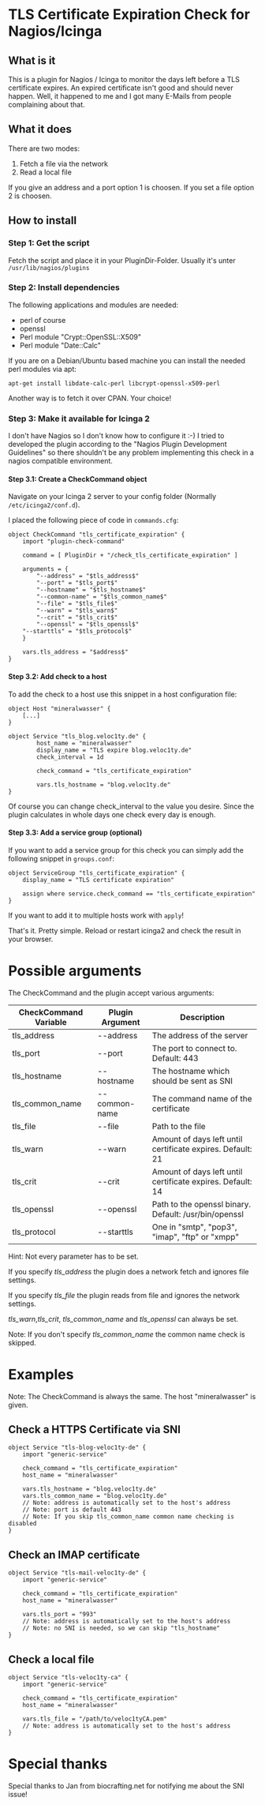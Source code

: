 # TLS Certificate Expiration Check for Nagios/Icinga

## What is it

This is a plugin for Nagios / Icinga to monitor the days left before a TLS certificate expires.
An expired certificate isn't good and should never happen. Well, it happened to me and I got many E-Mails from people complaining about that.

## What it does

There are two modes:

1) Fetch a file via the network
2) Read a local file

If you give an address and a port option 1 is choosen.
If you set a file option 2 is choosen.

## How to install
### Step 1: Get the script

Fetch the script and place it in your PluginDir-Folder. Usually it's unter `/usr/lib/nagios/plugins`

### Step 2: Install dependencies

The following applications and modules are needed:

- perl of course
- openssl
- Perl module "Crypt::OpenSSL::X509"
- Perl module "Date::Calc"

If you are on a Debian/Ubuntu based machine you can install the needed perl modules via apt:

```apt-get install libdate-calc-perl libcrypt-openssl-x509-perl```

Another way is to fetch it over CPAN. Your choice!

### Step 3: Make it available for Icinga 2

I don't have Nagios so I don't know how to configure it :-) I tried to developed the plugin according to the "Nagios Plugin Development Guidelines" so there shouldn't be any problem implementing this check in a nagios compatible environment.

#### Step 3.1: Create a CheckCommand object

Navigate on your Icinga 2 server to your config folder (Normally `/etc/icinga2/conf.d`).

I placed the following piece of code in `commands.cfg`:

```
object CheckCommand "tls_certificate_expiration" {
    import "plugin-check-command"

    command = [ PluginDir + "/check_tls_certificate_expiration" ]

    arguments = {
        "--address" = "$tls_address$"
        "--port" = "$tls_port$"
        "--hostname" = "$tls_hostname$"
        "--common-name" = "$tls_common_name$"
        "--file" = "$tls_file$"
        "--warn" = "$tls_warn$"
        "--crit" = "$tls_crit$"
        "--openssl" = "$tls_openssl$"
	"--starttls" = "$tls_protocol$"
    }

    vars.tls_address = "$address$"
}

```

#### Step 3.2: Add check to a host

To add the check to a host use this snippet in a host configuration file:

```
object Host "mineralwasser" {
    [...]
}

object Service "tls_blog.veloc1ty.de" {
        host_name = "mineralwasser"
        display_name = "TLS expire blog.veloc1ty.de"
        check_interval = 1d

        check_command = "tls_certificate_expiration"

        vars.tls_hostname = "blog.veloc1ty.de"
}

```

Of course you can change check_interval to the value you desire. Since the plugin calculates in whole days one check every day is enough.

#### Step 3.3: Add a service group (optional)

If you want to add a service group for this check you can simply add the following snippet in `groups.conf`:

```
object ServiceGroup "tls_certificate_expiration" {
    display_name = "TLS certificate expiration"

    assign where service.check_command == "tls_certificate_expiration"
}
```

If you want to add it to multiple hosts work with `apply`!

That's it. Pretty simple. Reload or restart icinga2 and check the result in your browser.

# Possible arguments

The CheckCommand and the plugin accept various arguments:

CheckCommand Variable | Plugin Argument | Description
----------------------|-----------------|-------------
tls_address | --address | The address of the server
tls_port | --port | The port to connect to. Default: 443
tls_hostname | --hostname | The hostname which should be sent as SNI
tls_common_name | --common-name | The command name of the certificate
tls_file | --file | Path to the file
tls_warn | --warn | Amount of days left until certificate expires. Default: 21
tls_crit | --crit | Amount of days left until certificate expires. Default: 14
tls_openssl | --openssl | Path to the openssl binary. Default: /usr/bin/openssl
tls_protocol | --starttls | One in "smtp", "pop3", "imap", "ftp" or "xmpp"

Hint: Not every parameter has to be set.

If you specify *tls_address* the plugin does a network fetch and ignores file settings.

If you specify *tls_file* the plugin reads from file and ignores the network settings.

*tls_warn*,*tls_crit*, *tls_common_name* and *tls_openssl* can always be set.

Note: If you don't specify *tls_common_name* the common name check is skipped.

# Examples

Note: The CheckCommand is always the same.
The host "mineralwasser" is given.

## Check a HTTPS Certificate via SNI

```
object Service "tls-blog-veloc1ty-de" {
    import "generic-service"

    check_command = "tls_certificate_expiration"
    host_name = "mineralwasser"

    vars.tls_hostname = "blog.veloc1ty.de"
    vars.tls_common_name = "blog.veloc1ty.de"
    // Note: address is automatically set to the host's address
    // Note: port is default 443
    // Note: If you skip tls_common_name common name checking is disabled
}
```

## Check an IMAP certificate

```
object Service "tls-mail-veloc1ty-de" {
    import "generic-service"

    check_command = "tls_certificate_expiration"
    host_name = "mineralwasser"

    vars.tls_port = "993"
    // Note: address is automatically set to the host's address
    // Note: no SNI is needed, so we can skip "tls_hostname"
}
```

## Check a local file

```
object Service "tls-veloc1ty-ca" {
    import "generic-service"

    check_command = "tls_certificate_expiration"
    host_name = "mineralwasser"

    vars.tls_file = "/path/to/veloc1tyCA.pem"
    // Note: address is automatically set to the host's address
}
```

# Special thanks

Special thanks to Jan from biocrafting.net for notifying me about the SNI issue!
